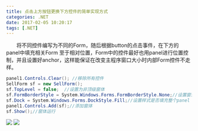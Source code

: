 ```yaml
---
title: 点击上方按钮更换下方控件的简单实现方式
categories: .NET
date: 2017-02-05 10:20:17
tags: [.NET]
---
```


&emsp;&emsp;将不同控件编写为不同的Form，随后根据button的点击事件，在下方的panel中填充相关Form 至于相对位置，Form中的控件最好也用panel进行位置控制，并且设置好anchor，这样能保证在改变主程序窗口大小时内部Form控件不走样。

```cs
panel1.Controls.Clear(); //移除所有控件
SellForm sf = new SellForm();
sf.TopLevel = false;  //设置为非顶级窗体
sf.FormBorderStyle = System.Windows.Forms.FormBorderStyle.None;//设置窗体为非边框样式
sf.Dock = System.Windows.Forms.DockStyle.Fill;//设置样式是否填充整个panel
panel1.Controls.Add(sf);//添加窗体
sf.Show();//窗体运行
```
![](https://s2.ax1x.com/2019/08/07/e4xIij.jpg)
![](https://s2.ax1x.com/2019/08/07/e4x4oQ.jpg)